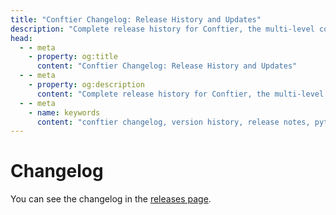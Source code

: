 ```yaml
---
title: "Conftier Changelog: Release History and Updates"
description: "Complete release history for Conftier, the multi-level configuration framework for Python. Track version changes, new features, bug fixes, and improvements."
head:
  - - meta
    - property: og:title
      content: "Conftier Changelog: Release History and Updates"
  - - meta
    - property: og:description
      content: "Complete release history for Conftier, the multi-level configuration framework for Python."
  - - meta
    - name: keywords
      content: "conftier changelog, version history, release notes, python package updates"
---
```


# Changelog

You can see the changelog in the [releases page](https://github.com/Undertone0809/conftier/releases).
